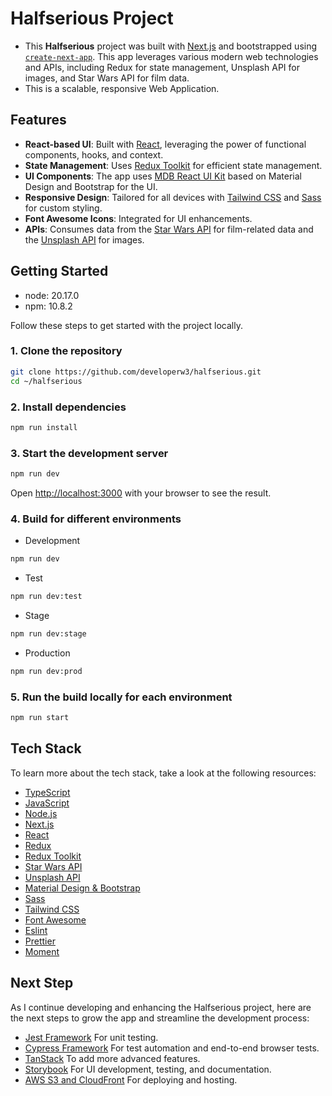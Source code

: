 # Halfserious Project

- This **Halfserious** project was built with [Next.js](https://nextjs.org/) and bootstrapped using [`create-next-app`](https://github.com/vercel/next.js/tree/canary/packages/create-next-app). This app leverages various modern web technologies and APIs, including Redux for state management, Unsplash API for images, and Star Wars API for film data.
- This is a scalable, responsive Web Application.

## Features

- **React-based UI**: Built with [React](https://reactjs.org/), leveraging the power of functional components, hooks, and context.
- **State Management**: Uses [Redux Toolkit](https://redux-toolkit.js.org/) for efficient state management.
- **UI Components**: The app uses [MDB React UI Kit](https://mdbootstrap.com/docs/react/) based on Material Design and Bootstrap for the UI.
- **Responsive Design**: Tailored for all devices with [Tailwind CSS](https://tailwindcss.com/) and [Sass](https://sass-lang.com/) for custom styling.
- **Font Awesome Icons**: Integrated for UI enhancements.
- **APIs**: Consumes data from the [Star Wars API](https://swapi.dev/) for film-related data and the [Unsplash API](https://unsplash.com/developers) for images.

## Getting Started
- node: 20.17.0
- npm: 10.8.2

Follow these steps to get started with the project locally.

### 1. Clone the repository

```bash
git clone https://github.com/developerw3/halfserious.git
cd ~/halfserious
```
### 2. Install dependencies

```bash
npm run install
```

### 3. Start the development server

```bash
npm run dev
```
Open [http://localhost:3000](http://localhost:3000) with your browser to see the result.


### 4. Build for different environments
- Development 
```bash
npm run dev
```
- Test
```bash
npm run dev:test
```
- Stage
```bash
npm run dev:stage
```
- Production
```bash
npm run dev:prod
```

### 5. Run the build locally for each environment 

```bash
npm run start
```

## Tech Stack

To learn more about the tech stack, take a look at the following resources:

- [TypeScript](https://www.typescriptlang.org/)
- [JavaScript](https://developer.mozilla.org/en-US/docs/Web/JavaScript)
- [Node.js](https://nodejs.org/en)
- [Next.js](https://nextjs.org/)
- [React](https://react.dev/)
- [Redux](https://redux.js.org/)
- [Redux Toolkit](https://redux-toolkit.js.org/)
- [Star Wars API](https://swapi.dev/)
- [Unsplash API](https://unsplash.com/developers)
- [Material Design & Bootstrap](https://mdbootstrap.com/docs/react/)
- [Sass](https://sass-lang.com/)
- [Tailwind CSS](https://tailwindcss.com/)
- [Font Awesome](https://fontawesome.com/)
- [Eslint](https://eslint.org/)
- [Prettier](https://prettier.io/)
- [Moment](https://momentjs.com/)

  

## Next Step

As I continue developing and enhancing the Halfserious project, here are the next steps to grow the app and streamline the development process:

- [Jest Framework]() For unit testing.
- [Cypress Framework](https://www.cypress.io/) For test automation and end-to-end browser tests.
- [TanStack](https://tanstack.com/) To add more advanced features.
- [Storybook](https://storybook.js.org/) For UI development, testing, and documentation.
- [AWS S3 and CloudFront](https://aws.amazon.com/) For deploying and hosting.